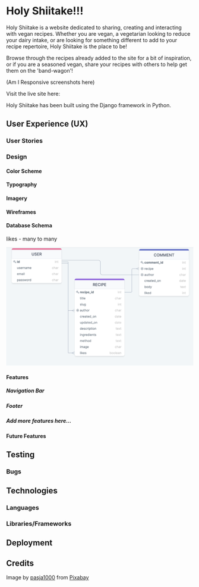 # Holy Shiitake!!! 

Holy Shiitake is a website dedicated to sharing, creating and interacting with vegan recipes.  Whether you are vegan, a vegetarian looking to reduce your dairy intake, or are looking for something different to add to your recipe repertoire, Holy Shiitake is the place to be!

Browse through the recipes already added to the site for a bit of inspiration, or if you are a seasoned vegan, share your recipes with others to help get them on the 'band-wagon'!

(Am I Responsive screenshots here)

Visit the live site here:

Holy Shiitake has been built using the Django framework in Python.

## User Experience (UX)

### User Stories

### Design

#### Color Scheme

#### Typography

#### Imagery

#### Wireframes 

#### Database Schema

likes - many to many



![Database Schema](docs/images/databaseschema.png)

#### Features

##### Navigation Bar

##### Footer

##### Add more features here...

#### Future Features

## Testing

### Bugs

## Technologies 

### Languages

### Libraries/Frameworks

## Deployment

## Credits

Image by <a href="https://pixabay.com/users/pasja1000-6355831/?utm_source=link-attribution&amp;utm_medium=referral&amp;utm_campaign=image&amp;utm_content=4581877">pasja1000</a> from <a href="https://pixabay.com/?utm_source=link-attribution&amp;utm_medium=referral&amp;utm_campaign=image&amp;utm_content=4581877">Pixabay</a>